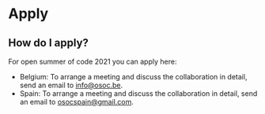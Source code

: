 # Apply

## How do I apply?



For open summer of code 2021 you can apply here:

* Belgium: To arrange a meeting and discuss the collaboration in detail, send an email to [info@osoc.be](mailto:info@osoc.be).
* Spain: To arrange a meeting and discuss the collaboration in detail, send an email to [osocspain@gmail.com](mailto:osocspain@gmail.com).



